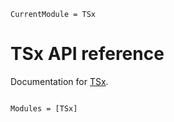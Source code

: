 ```@meta
CurrentModule = TSx
```

# TSx API reference

Documentation for [TSx](https://github.com/xKDR/TSx.jl).

```@index
```

```@autodocs
Modules = [TSx]
```
